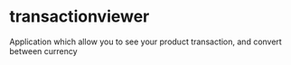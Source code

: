 # transactionviewer
Application which allow you to see your product transaction, and convert between currency  
